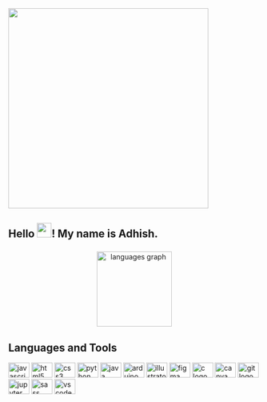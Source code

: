 <img src = "https://media.giphy.com/media/l0Iyn34fotpL8K9wI/giphy.gif" height="400">

<h2 align="left">Hello <img src="https://github.com/sciencepal/sciencepal/blob/master/assets/Hi.gif" width="29px">! My name is Adhish.</h2>

###

<div align="center">
<!--<img src="https://github-readme-stats.vercel.app/api?hide_title=false&hide_rank=false&show_icons=true&include_all_commits=true&count_private=true&disable_animations=false&theme=dracula&locale=en&hide_border=false&username=adhishakya" height="150" alt="stats graph"  />-->
<img src="https://github-readme-stats.vercel.app/api/top-langs?locale=en&count_private=true&hide_title=false&layout=compact&card_width=320&langs_count=6&theme=dracula&hide_border=false&username=adhishakya" height="150" alt="languages graph"  />
</div>

<!--<div align="center">
  <img src="https://github-readme-stats.vercel.app/api?hide_title=false&hide_rank=false&show_icons=true&include_all_commits=true&count_private=true&disable_animations=false&theme=dracula&locale=en&hide_border=false&username=adhishakya" height="200" alt="stats_graph" /><br><br>
  <img src = "https://streak-stats.demolab.com/?user=adhishakya&theme=dracula" height="200"/><br>
  <br>
  
  <img src="https://github-readme-stats.vercel.app/api/top-langs?locale=en&hide_title=false&layout=compact&card_width=320&langs_count=6&theme=dracula&hide_border=false&count_private=true&username=adhishakya" height="200" alt="languages graph"  />
</div>
-->

###
<h2>Languages and Tools</h2>
<div align="left">
  <a href="https://developer.mozilla.org/en-US/docs/Web/JavaScript" target=#><img src="https://cdn.jsdelivr.net/gh/devicons/devicon/icons/javascript/javascript-original.svg" height="30" width="42" alt="javascript logo"  /></a>
  <a href="https://developer.mozilla.org/en-US/docs/Web/HTML" target=#>
  <img src="https://cdn.jsdelivr.net/gh/devicons/devicon/icons/html5/html5-original.svg" height="30" width="42" alt="html5 logo"  /></a>
  <a href ="https://developer.mozilla.org/en-US/docs/Web/CSS">
  <img src="https://cdn.jsdelivr.net/gh/devicons/devicon/icons/css3/css3-original.svg" height="30" width="42" alt="css3 logo"  /></a>
  <a href="https://docs.python.org/">
  <img src="https://cdn.jsdelivr.net/gh/devicons/devicon/icons/python/python-original.svg" height="30" width="42" alt="python logo"  /></a>
  <a href="https://docs.oracle.com/en/java/">
  <img src="https://cdn.jsdelivr.net/gh/devicons/devicon/icons/java/java-original.svg" height="30" width="42" alt="java logo"  /></a>
  <a href="https://docs.arduino.cc/">
  <img src="https://cdn.jsdelivr.net/gh/devicons/devicon/icons/arduino/arduino-original.svg" height="30" width="42" alt="arduino logo"  /></a>
  <a href="https://helpx.adobe.com/illustrator/user-guide.html">
  <img src="https://cdn.jsdelivr.net/gh/devicons/devicon/icons/illustrator/illustrator-plain.svg" height="30" width="42" alt="illustrator logo"  /></a>
  <a href="https://help.figma.com/hc/en-us">
  <img src="https://cdn.jsdelivr.net/gh/devicons/devicon/icons/figma/figma-original.svg" height="30" width="42" alt="figma logo"  /></a>
  <a href="https://devdocs.io/c/">
  <img src="https://cdn.jsdelivr.net/gh/devicons/devicon/icons/c/c-original.svg" height="30" width="42" alt="c logo"  /></a>
  <a href= "https://www.canva.com/help/">
  <img src="https://cdn.jsdelivr.net/gh/devicons/devicon/icons/canva/canva-original.svg" height="30" width="42" alt="canva logo"  /></a>
  <a href="https://git-scm.com/doc">
  <img src="https://cdn.jsdelivr.net/gh/devicons/devicon/icons/git/git-original.svg" height="30" width="42" alt="git logo"  /></a>
  <a href="https://docs.jupyter.org/en/latest/">
  <img src="https://cdn.jsdelivr.net/gh/devicons/devicon/icons/jupyter/jupyter-original.svg" height="30" width="42" alt="jupyter logo"  /></a>
  <a href="https://sass-lang.com/documentation/">
  <img src="https://cdn.jsdelivr.net/gh/devicons/devicon/icons/sass/sass-original.svg" height="30" width="42" alt="sass logo"  /></a>
  <a href="https://code.visualstudio.com/docs"><img src="https://cdn.jsdelivr.net/gh/devicons/devicon/icons/vscode/vscode-original.svg" height="30" width="42" alt="vscode logo"  /></a>
</div>

###
<!--
<div align="left">
  <img src="https://img.shields.io/static/v1?message=Instagram&logo=instagram&label=&color=E4405F&logoColor=white&labelColor=&style=for-the-badge" height="35" alt="instagram logo"  />
  <a href="https://discord.com/channels/@me" target="#">
    <img src="https://img.shields.io/static/v1?message=Discord&logo=discord&label=&color=7289DA&logoColor=white&labelColor=&style=for-the-badge" height="35" alt="discord logo"  />
  </a>
  <a href="shakyaadhish@gmail.com" target="_blank">
    <img src="https://img.shields.io/static/v1?message=Gmail&logo=gmail&label=&color=D14836&logoColor=white&labelColor=&style=for-the-badge" height="35" alt="gmail logo"  />
  </a>
  <img src="https://img.shields.io/static/v1?message=LinkedIn&logo=linkedin&label=&color=0077B5&logoColor=white&labelColor=&style=for-the-badge" height="35" alt="linkedin logo"  />
</div>

###

<br clear="both">


###
-->

